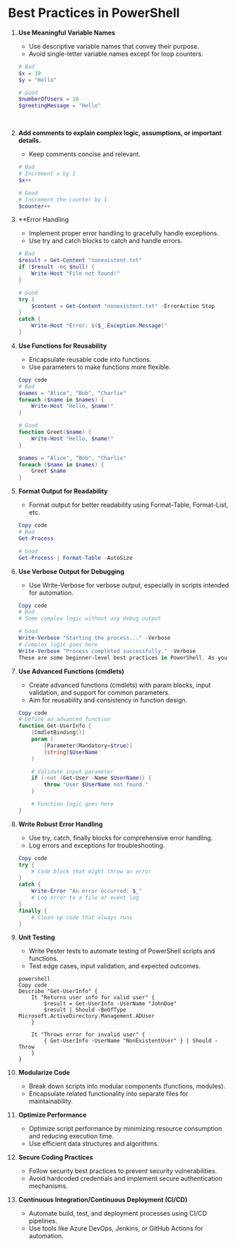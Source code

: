 # Best Practices in PowerShell<br>

1. **Use Meaningful Variable Names**

   - Use descriptive variable names that convey their purpose.
   - Avoid single-letter variable names except for loop counters.
     <br>

   ```powershell
   # Bad
   $x = 10
   $y = "Hello"

   # Good
   $numberOfUsers = 10
   $greetingMessage = "Hello"
   ```

   <br>

2. **Add comments to explain complex logic, assumptions, or important details.**

   - Keep comments concise and relevant.

   ```powershell
   # Bad
   # Increment x by 1
   $x++

   # Good
   # Increment the counter by 1
   $counter++

   ```

3. \*\*Error Handling

   - Implement proper error handling to gracefully handle exceptions.
   - Use try and catch blocks to catch and handle errors.

   ```Powershell
   # Bad
   $result = Get-Content "nonexistent.txt"
   if ($result -eq $null) {
       Write-Host "File not found!"
   }

   # Good
   try {
       $content = Get-Content "nonexistent.txt" -ErrorAction Stop
   }
   catch {
       Write-Host "Error: $($_.Exception.Message)"
   }
   ```

4. **Use Functions for Reusability**

   - Encapsulate reusable code into functions.
   - Use parameters to make functions more flexible.

   ```powershell
   Copy code
   # Bad
   $names = "Alice", "Bob", "Charlie"
   foreach ($name in $names) {
       Write-Host "Hello, $name!"
   }

   # Good
   function Greet($name) {
       Write-Host "Hello, $name!"
   }

   $names = "Alice", "Bob", "Charlie"
   foreach ($name in $names) {
       Greet $name
   }
   ```

5. **Format Output for Readability**

   - Format output for better readability using Format-Table, Format-List, etc.

   ```powershell
   Copy code
   # Bad
   Get-Process

   # Good
   Get-Process | Format-Table -AutoSize
   ```

6. **Use Verbose Output for Debugging**

   - Use Write-Verbose for verbose output, especially in scripts intended for automation.
     <br>

   ```powershell
   Copy code
   # Bad
   # Some complex logic without any debug output

   # Good
   Write-Verbose "Starting the process..." -Verbose
   # Complex logic goes here
   Write-Verbose "Process completed successfully." -Verbose
   These are some beginner-level best practices in PowerShell. As you become more comfortable with PowerShell, you can explore more advanced techniques and practices.
   ```

7. **Use Advanced Functions (cmdlets)**

   - Create advanced functions (cmdlets) with param blocks, input validation, and support for common parameters.
   - Aim for reusability and consistency in function design.

   ```powershell
   Copy code
   # Define an advanced function
   function Get-UserInfo {
       [CmdletBinding()]
       param (
           [Parameter(Mandatory=$true)]
           [string]$UserName
       )

       # Validate input parameter
       if (-not (Get-User -Name $UserName)) {
           throw "User $UserName not found."
       }

       # Function logic goes here
   }
   ```

8. **Write Robust Error Handling**

   - Use try, catch, finally blocks for comprehensive error handling.
   - Log errors and exceptions for troubleshooting.

   ```powershell
   Copy code
   try {
       # Code block that might throw an error
   }
   catch {
       Write-Error "An error occurred: $_"
       # Log error to a file or event log
   }
   finally {
       # Clean-up code that always runs
   }
   ```

9. **Unit Testing**

   - Write Pester tests to automate testing of PowerShell scripts and functions.
   - Test edge cases, input validation, and expected outcomes.
    ```
    powershell
    Copy code
    Describe "Get-UserInfo" {
        It "Returns user info for valid user" {
            $result = Get-UserInfo -UserName "JohnDoe"
            $result | Should -BeOfType Microsoft.ActiveDirectory.Management.ADUser
        }

        It "Throws error for invalid user" {
            { Get-UserInfo -UserName "NonExistentUser" } | Should -Throw
        }
    }
    ```

10. **Modularize Code**

    - Break down scripts into modular components (functions, modules).
    - Encapsulate related functionality into separate files for maintainability.<br>

11. **Optimize Performance**
    - Optimize script performance by minimizing resource consumption and reducing execution time.
    - Use efficient data structures and algorithms.

12. **Secure Coding Practices**
    - Follow security best practices to prevent security vulnerabilities.
    - Avoid hardcoded credentials and implement secure authentication mechanisms.

13. **Continuous Integration/Continuous Deployment (CI/CD)**
    - Automate build, test, and deployment processes using CI/CD pipelines.
    - Use tools like Azure DevOps, Jenkins, or GitHub Actions for automation.
